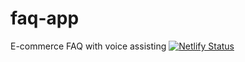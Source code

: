 # faq-app
E-commerce FAQ with voice assisting
[![Netlify Status](https://api.netlify.com/api/v1/badges/89ee8de9-89c7-4a5f-9dfd-50fa1c2da7e9/deploy-status)](https://app.netlify.com/sites/faq-appp/deploys)
